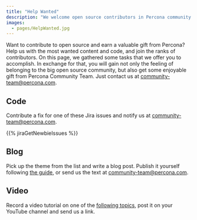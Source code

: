 ```yaml
---
title: "Help Wanted"
description: "We welcome open source contributors in Percona community and encourage participating in different activities: contributing code and fixing bugs, writing blog posts and creating video content. We also offer valuable gifts for contributing."
images:
  - pages/HelpWanted.jpg
---
```


Want to contribute to open source and earn a valuable gift from Percona? Help us with the most wanted content and code, and join the ranks of contributors. On this page, we gathered some tasks that we offer you to accomplish. In exchange for that, you will gain not only the feeling of belonging to the big open source community, but also get some enjoyable gift from Percona Community Team. Just contact us at community-team@percona.com.

## Code

Contribute a fix for one of these Jira issues and notify us at community-team@percona.com. 

{{% jiraGetNewbieIssues %}}

## Blog

Pick up the theme from the list and write a blog post. Publish it yourself following [the guide](http://percona.community/blog/2022/02/10/how-to-publish-blog-post/), or send us the text at community-team@percona.com.

## Video

Record a video tutorial on one of the [following topics](https://percona.community/contribute/opentopics/), post it on your YouTube channel and send us a link.
